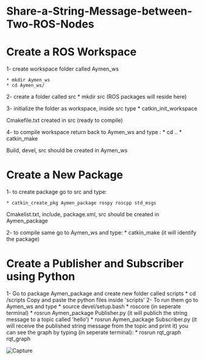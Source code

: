 # Share-a-String-Message-between-Two-ROS-Nodes

# Create a ROS Workspace
1- create workspace folder called Aymen_ws

    * mkdir Aymen_ws
    * cd Aymen_ws/
    
2- create a folder called src
    * mkdir src  (ROS packages will reside here)
    
3- initialize the folder as workspace, inside src type
    * catkin_init_workspace
    
  Cmakefile.txt created in src (ready to compile)
    
4- to compile workspace return back to Aymen_ws and type :
    * cd ..
    * catkin_make 
    
 Build, devel, src should be created in Aymen_ws
# Create a New Package
1- to create package go to src and type: 

    * catkin_create_pkg Aymen_package rospy roscpp std_msgs
    
  Cmakelist.txt, include, package.xml,	src should be created in Aymen_package
  
2- to compile same go to Aymen_ws and type:
    * catkin_make (it will identify the package)
    
# Create a Publisher and Subscriber using Python
1- Go to package Aymen_package and create new folder called scripts 
    * cd /scripts
Copy and paste the python files inside 'scripts'
2- To run them go to Aymen_ws and type
    * source devel/setup.bash
    * roscore  (in seperate terminal)
    * rosrun Aymen_package Publisher.py   (it will publich the string message to a topic called 'hello')
    * rosrun Aymen_package Subscriber.py  (it will receive the published string message from the topic and print it)
you can see the graph by typing (in seperate terminal):
    * rosrun rqt_graph rqt_graph

![Capture](https://user-images.githubusercontent.com/67188835/86829356-fb31d680-c09c-11ea-9da6-5ea477ad966d.PNG)


